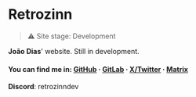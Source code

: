 # Retrozinn
> ⚠️ Site stage: Development

<p>
  <strong>João Dias</strong>' website. Still in development.
</p>


#### **You can find me in**: [GitHub](https://github.com/retrozinndev) · [GitLab](https://gitlab.com/retrozinndev) · [X/Twitter](https://x.com/retrozinndev) · [Matrix](https://matrix.to/#/@retrozinndev:matrix.org)
**Discord**: retrozinndev
